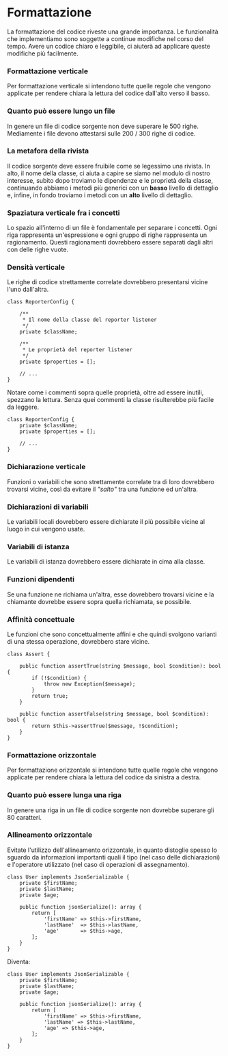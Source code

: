 # Formattazione

La formattazione del codice riveste una grande importanza. Le funzionalità che implementiamo sono soggette a continue modifiche nel corso del tempo. Avere un codice chiaro e leggibile, ci aiuterà ad applicare queste modifiche più facilmente.

### Formattazione verticale

Per formattazione verticale si intendono tutte quelle regole che vengono applicate per rendere chiara la lettura del codice dall'alto verso il basso.

### Quanto può essere lungo un file

In genere un file di codice sorgente non deve superare le 500 righe. Mediamente i file devono attestarsi sulle 200 / 300 righe di codice.

### La metafora della rivista

Il codice sorgente deve essere fruibile come se legessimo una rivista. In alto, il nome della classe, ci aiuta a capire se siamo nel modulo di nostro interesse, subito dopo troviamo le dipendenze e le proprietà della classe, continuando abbiamo i metodi più generici con un **basso** livello di dettaglio e, infine, in fondo troviamo i metodi con un **alto** livello di dettaglio.

### Spaziatura verticale fra i concetti

Lo spazio all'interno di un file è fondamentale per separare i concetti. Ogni riga rappresenta un'espressione e ogni gruppo di righe rappresenta un ragionamento. Questi ragionamenti dovrebbero essere separati dagli altri con delle righe vuote.

### Densità verticale

Le righe di codice strettamente correlate dovrebbero presentarsi vicine l'uno dall'altra.

```text
class ReporterConfig {

    /**
     * Il nome della classe del reporter listener
     */
    private $className;

    /**
     * Le proprietà del reporter listener
     */
    private $properties = [];

    // ...
}
```

Notare come i commenti sopra quelle proprietà, oltre ad essere inutili, spezzano la lettura. Senza quei commenti la classe risulterebbe più facile da leggere.

```text
class ReporterConfig {
    private $className;
    private $properties = [];

    // ...
}
```

### Dichiarazione verticale

Funzioni o variabili che sono strettamente correlate tra di loro dovrebbero trovarsi vicine, così da evitare il _"salto"_ tra una funzione ed un'altra.

### Dichiarazioni di variabili

Le variabili locali dovrebbero essere dichiarate il più possibile vicine al luogo in cui vengono usate.

### Variabili di istanza

Le variabili di istanza dovrebbero essere dichiarate in cima alla classe.

### Funzioni dipendenti

Se una funzione ne richiama un'altra, esse dovrebbero trovarsi vicine e la chiamante dovrebbe essere sopra quella richiamata, se possibile.

### Affinità concettuale

Le funzioni che sono concettualmente affini e che quindi svolgono varianti di una stessa operazione, dovrebbero stare vicine.

```text
class Assert {

    public function assertTrue(string $message, bool $condition): bool {
        if (!$condition) {
            throw new Exception($message);
        }
        return true;
    }

    public function assertFalse(string $message, bool $condition): bool {
        return $this->assertTrue($message, !$condition);
    }
}
```

### Formattazione orizzontale

Per formattazione orizzontale si intendono tutte quelle regole che vengono applicate per rendere chiara la lettura del codice da sinistra a destra.

### Quanto può essere lunga una riga

In genere una riga in un file di codice sorgente non dovrebbe superare gli 80 caratteri.

### Allineamento orizzontale

Evitate l'utilizzo dell'allineamento orizzontale, in quanto distoglie spesso lo sguardo da informazioni importanti quali il tipo \(nel caso delle dichiarazioni\) e l'operatore utilizzato \(nel caso di operazioni di assegnamento\).

```text
class User implements JsonSerializable {
    private $firstName;
    private $lastName;
    private $age;

    public function jsonSerialize(): array {
        return [
            'firstName' => $this->firstName,
            'lastName'  => $this->lastName,
            'age'       => $this->age,
        ];
    }
}
```

Diventa:

```text
class User implements JsonSerializable {
    private $firstName;
    private $lastName;
    private $age;

    public function jsonSerialize(): array {
        return [
            'firstName' => $this->firstName,
            'lastName' => $this->lastName,
            'age' => $this->age,
        ];
    }
}
```

